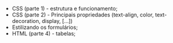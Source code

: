 
* CSS (parte 1) - estrutura e funcionamento;
* CSS (parte 2) - Principais propriedades (text-align, color, text-decoration, display, [...])
* Estilizando os formulários;
* HTML (parte 4) - tabelas;
